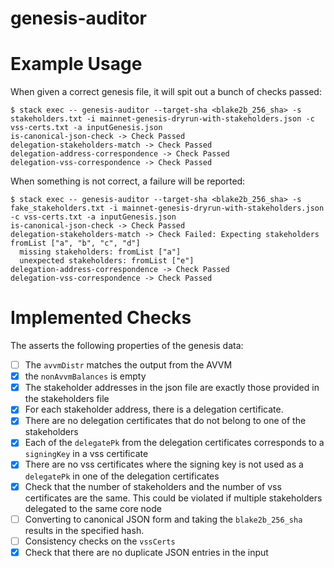 # genesis-auditor

# Example Usage

When given a correct genesis file, it will spit out a bunch of checks passed:

```
$ stack exec -- genesis-auditor --target-sha <blake2b_256_sha> -s stakeholders.txt -i mainnet-genesis-dryrun-with-stakeholders.json -c vss-certs.txt -a inputGenesis.json
is-canonical-json-check -> Check Passed
delegation-stakeholders-match -> Check Passed
delegation-address-correspondence -> Check Passed
delegation-vss-correspondence -> Check Passed
```

When something is not correct, a failure will be reported:

```
$ stack exec -- genesis-auditor --target-sha <blake2b_256_sha> -s fake_stakeholders.txt -i mainnet-genesis-dryrun-with-stakeholders.json -c vss-certs.txt -a inputGenesis.json
is-canonical-json-check -> Check Passed
delegation-stakeholders-match -> Check Failed: Expecting stakeholders fromList ["a", "b", "c", "d"]
  missing stakeholders: fromList ["a"]
  unexpected stakeholders: fromList ["e"]
delegation-address-correspondence -> Check Passed
delegation-vss-correspondence -> Check Passed
```

# Implemented Checks

The asserts the following properties of the genesis data:

- [ ] The `avvmDistr` matches the output from the AVVM
- [X] the `nonAvvmBalances` is empty
- [X] The stakeholder addresses in the json file are exactly those provided in the stakeholders file
- [X] For each stakeholder address, there is a delegation certificate.
- [X] There are no delegation certificates that do not belong to one of the stakeholders
- [X] Each of the `delegatePk` from the delegation certificates corresponds to a `signingKey` in a vss certificate
- [X] There are no vss certificates where the signing key is not used as a `delegatePk` in one of the delegation certificates
- [X] Check that the number of stakeholders and the number of vss certificates are the same.  This could be violated if multiple stakeholders delegated to the same core node
- [ ] Converting to canonical JSON form and taking the `blake2b_256_sha` results in the specified hash.
- [ ] Consistency checks on the `vssCerts`
- [X] Check that there are no duplicate JSON entries in the input
